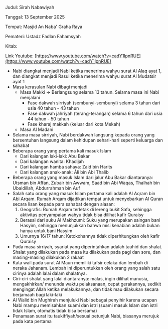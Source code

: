 Judul: Sirah Nabawiyah

Tanggal: 13 September 2025

Tempat: Masjid An Naba' Graha Raya

Pemateri: Ustadz Fadlan Fahamsyah

Kitab: 

Link Youtube: [https://www.youtube.com/watch?v=cadY1lpnRUE](https://www.youtube.com/watch?v=cadY1lpnRUE)

- Nabi diangkat menjadi Nabi ketika menerima wahyu surat Al Alaq ayat 1,
dan diangkat menjadi Rasul ketika menerima wahyu surat Al Mudatsir
ayat 1
- Masa kerasulan Nabi dibagi menjadi
    - Masa Makki -> Berlangsung selama 13 tahun. Selama masa ini Nabi menjalani
        -  Fase dakwah sirriyah (sembunyi-sembunyi) selama 3 tahun
        dari usia 40 tahun - 43 tahun
        - Fase dakwah jahriyah (terang-terangan) selama 6 tahun dari usia
        44 tahun - 50 tahun
        - Fase kharaj makkah (keluar dari kota Mekah)
    - Masa Al Madani
- Selama masa sirriyah, Nabi berdakwah langsung kepada orang yang bersentuhan
langsung dalam kehidupan sehari-hari seperti keluarga dan
sahabat
- Beberapa orang yang pertama kali masuk Islam
    - Dari kalangan laki-laki: Abu Bakar
    - Dari kalangan wanita: Khadijah
    - Dari kalangan hamba sahaya: Zaid bin Harits
    - Dari kalangan anak-anak: Ali bin Abi Thalib
- Beberapa orang yang masuk Islam dari jalur Abu Bakar diantaranya:
Utsman bin Affan, Zubair bin Awwam, Saad bin Abi Waqas, Thalhah bin Ubaidillah,
Abdurrahman bin Auf
- Salah satu orang yang masuk Islam pertama kali adalah Al Aqram bin Abi Arqam.
Rumah Arqam dijadikan tempat untuk menyebarkan Al Quran secara
lisan kepada para sahabat dengan alasan:
    1. Geografis: Rumah Arqam terletak di lereng bukit Safa, sehingga
    aktivitas penyampaian wahyu tidak bisa dilihat kafir Quraisy
    2. Berasal dari suku Al Makhzumi: Suku yang merupakan saingan
    bani Hasyim, sehingga menunjukkan bahwa misi kenabian adalah
    bukan hanya untuk bani Hasyim
    3. Umurnya 16/17 tahun: Ketokohannya tidak diperhitungkan oleh
    kafir Quraisy
- Pada masa sirriyah, syariat yang diperintahkan adalah tauhid dan shalat. Shalat
yang dilakukan pada masa itu dilakukan pada pagi dan sore,
dan masing-masing dilakukan 2 rakaat
- Kata wail pada surat Al Maun memiliki tafsir celaka dan lembah di neraka
Jahanam. Lembah ini diperuntukkan oleh orang yang salah satu cirinya adalah
lalai dalam shalatnya.
- Ciri-ciri shalat yang lalai diantaranya: malas, ingin dilihat manusia, mengakhirkan/
menunda waktu pelaksanaan, cepat gerakannya, sedikit mengingat
Allah ketika melakukannya, dan tidak mau dilakukan secara
berjamaah bagi laki-laki
- Al Walid bin Mughirah menjuluki Nabi sebagai penyihir karena ucapan
Nabi mampu memisahkan suami dan istri (suami masuk Islam dan istri tidak Islam,
otomatis tidak bisa bersama)
- Penamaan surat itu taukiffiyah/sesuai petunjuk Nabi, biasanya merujuk pada
kata pertama

